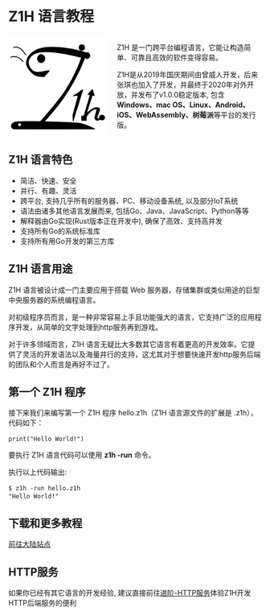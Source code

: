 # Z1H 语言教程

<script type="text/javascript">
	window.addEventListener('load', function(){
		[].slice.call(document.querySelectorAll('a')).forEach(function(e){
			switch (e.innerText) {
				case 'View project on\nGitHub':
					e.innerHTML = '<small>响应慢? 前往</small> 大陆站点';
					break;
				case 'View project on GitHub':
					e.innerHTML = '前往大陆站点';
					break;
				case 'Download\n.zip file':
					e.innerHTML = '<small>大陆站</small>下载';
					break;
				case 'Download\n.tar.gz file':
					e.innerHTML = '<small>Github站</small>下载';
					break;
				case 'GitHub Pages':
					e.parentElement.style.display = "none";
					break;
			}
		});
	});
</script>
<div style="display: flex; flex-direction: row;">
	<img src="/favicon.ico" alt="logo" height="200" />
	<div style="margin-left: 16px;">
<p>Z1H 是一门跨平台编程语言，它能让构造简单、可靠且高效的软件变得容易。</p>
<p>Z1H是从2019年国庆期间由曾威人开发，后来张琪也加入了开发，并最终于2020年对外开放，并发布了v1.0.0稳定版本, 包含<strong>Windows、mac OS、Linux、Android、iOS、WebAssembly、树莓派</strong>等平台的发行版。</p>
	</div>
</div>


## Z1H 语言特色

- 简洁、快速、安全
- 并行、有趣、灵活
- 跨平台, 支持几乎所有的服务器、PC、移动设备系统, 以及部分IoT系统
- 语法由诸多其他语言发展而来, 包括Go、Java、JavaScript、Python等等
- 解释器由Go实现(Rust版本正在开发中), 确保了高效、支持高并发
- 支持所有Go的系统标准库
- 支持所有用Go开发的第三方库

## Z1H 语言用途

Z1H 语言被设计成一门主要应用于搭载 Web 服务器，存储集群或类似用途的巨型中央服务器的系统编程语言。

对初级程序员而言，是一种非常容易上手且功能强大的语言，它支持广泛的应用程序开发，从简单的文字处理到http服务再到游戏。

对于许多领域而言，Z1H 语言无疑比大多数其它语言有着更高的开发效率。它提供了灵活的开发语法以及海量并行的支持，这尤其对于想要快速开发http服务后端的团队和个人而言是再好不过了。

## 第一个 Z1H 程序

接下来我们来编写第一个 Z1H 程序 hello.z1h（Z1H 语言源文件的扩展是 .z1h），代码如下：

```
print("Hello World!")
```

要执行 Z1H 语言代码可以使用 **z1h -run** 命令。

执行以上代码输出:

```
$ z1h -run hello.z1h 
"Hello World!"
```

## 下载和更多教程


[前往大陆站点](https://z1h.org/)


## HTTP服务

如果你已经有其它语言的开发经验, 建议直接前往[进阶-HTTP服务](https://z1h.org/doc/020.html)体验Z1H开发HTTP后端服务的便利
